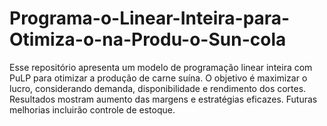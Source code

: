 # Programa-o-Linear-Inteira-para-Otimiza-o-na-Produ-o-Sun-cola
Esse repositório apresenta um modelo de programação linear inteira com PuLP para otimizar a produção de carne suína. O objetivo é maximizar o lucro, considerando demanda, disponibilidade e rendimento dos cortes. Resultados mostram aumento das margens e estratégias eficazes. Futuras melhorias incluirão controle de estoque.

